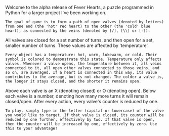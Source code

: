 Welcome to the alpha release of Fever Hearts, a puzzle programmed in Python for a larger project I've been working on.
```
The goal of game is to form a path of open valves (denoted by letters) from one end (the 'hot' red heart) to the other (the 'cold' blue heart), as connected by the veins (denoted by [/], [\\] or [-]).
```
All valves are closed for a set number of turns, and then open for a set, smaller number of turns. These values are affected by 'temperature'.
```
Every object has a temperature: hot, warm, lukewarm, or cold. Their symbol is colored to demonstrate this state. Temperature only affects valves. Whenever a valve opens, the temperature between it, all veins connected to it, all open other valves connected to those veins, and so on, are averaged. If a heart is connected in this way, its value contributes to the average, but is not changed. The colder a valve is, the longer it stays closed, and the shorter it remains open.
```
Above each valve is an X (denoting closed) or O (denoting open). Below each valve is a number, denoting how many more turns it will remain closed/open. After every action, every valve's counter is reduced by one.
```
To play, simply type in the letter (capital or lowercase) of the valve you would like to target. If that valve is closed, its counter will be reduced by one further, effectively by two. If that valve is open, then the counter will be increased by one, effectively by zero. Use this to your advantage!
